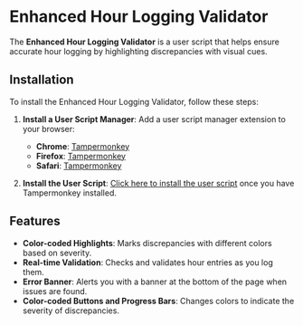 # Enhanced Hour Logging Validator

The **Enhanced Hour Logging Validator** is a user script that helps ensure accurate hour logging by highlighting discrepancies with visual cues.

## Installation

To install the Enhanced Hour Logging Validator, follow these steps:

1. **Install a User Script Manager**: Add a user script manager extension to your browser:

   - **Chrome**: [Tampermonkey](https://chrome.google.com/webstore/detail/dhdgffkkebhmkfjojejmpbldmpobfkfo)
   - **Firefox**: [Tampermonkey](https://addons.mozilla.org/en-US/firefox/addon/tampermonkey/)
   - **Safari**: [Tampermonkey](https://apps.apple.com/us/app/tampermonkey/id1482490089)


2. **Install the User Script**: [Click here to install the user script](https://github.com/DennisGHUA/Enhanced-Hour-Logging-Validator/raw/main/Enhanced-Hour-Logging-Validator.user.js) once you have Tampermonkey installed.

## Features

- **Color-coded Highlights**: Marks discrepancies with different colors based on severity.
- **Real-time Validation**: Checks and validates hour entries as you log them.
- **Error Banner**: Alerts you with a banner at the bottom of the page when issues are found.
- **Color-coded Buttons and Progress Bars**: Changes colors to indicate the severity of discrepancies.
